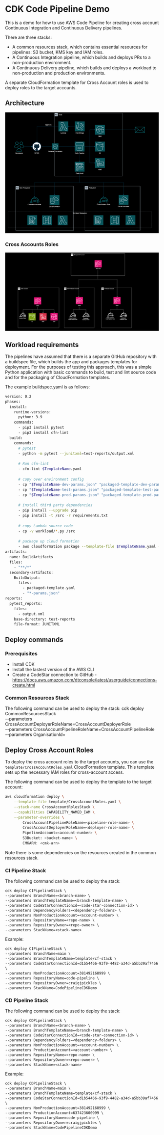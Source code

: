 # CDK Code Pipeline Demo

This is a demo for how to use AWS Code Pipeline for creating cross account Continuous Integration and Continuous Delivery pipelines.

There are three stacks:

- A common resources stack, which contains essential resources for pipelines: S3 bucket, KMS key and IAM roles.
- A Continuous Integration pipeline, which builds and deploys PRs to a non-production environment.
- A Continuous Delivery pipeline, which builds and deploys a workload to non-production and production environments.

A separate CloudFormation template for Cross Account roles is used to deploy roles to the target accounts.

## Architecture

![Architecture](images/Architecture.png)

### Cross Accounts Roles

![Stack Sets](images/StackSets.png)

## Workload requirements

The pipelines have assumed that there is a separate GitHub repository with a buildspec file, which builds the app and packages templates for deployment. For the purposes
of testing this approach, this was a simple Python application with basic commands to build, test and lint source code and for the packaging of CloudFormation templates.

The example buildspec.yaml is as follows:

```bash
version: 0.2
phases:
  install:
    runtime-versions:
      python: 3.9
    commands:
      - pip3 install pytest
      - pip3 install cfn-lint
  build:
    commands:
      # pytest
      - python -m pytest --junitxml=test-reports/output.xml

      # Run cfn-lint
      - cfn-lint $TemplateName.yaml

      # copy over environment config
      - cp "$TemplateName-dev-params.json" "packaged-template-dev-params.json"
      - cp "$TemplateName-test-params.json" "packaged-template-test-params.json"
      - cp "$TemplateName-prod-params.json" "packaged-template-prod-params.json"

      # install third party dependencies
      - pip install --upgrade pip
      - pip install -t /src -r requirements.txt

      # copy Lambda source code
      - cp -v workload/*.py /src

      # package up cloud formation
      - aws cloudformation package --template-file $TemplateName.yaml --s3-bucket $S3Bucket --s3-prefix $S3BuildsPrefix --output-template-file packaged-template.yaml
artifacts:
  name: BuildArtifacts
  files:
    - "**/*"
  secondary-artifacts:
    BuildOutput:
      files:
        - packaged-template.yaml
        - "*-params.json"
reports:
  pytest_reports:
    files:
      - output.xml
    base-directory: test-reports
    file-format: JUNITXML
```

## Deploy commands

### Prerequisites

- Install CDK
- Install the lastest version of the AWS CLI
- Create a CodeStar connection to GitHub - https://docs.aws.amazon.com/dtconsole/latest/userguide/connections-create.html

### Common Resources Stack

The following command can be used to deploy the stack:
cdk deploy CommonResourcesStack \
 --parameters CrossAccountDeployerRoleName=CrossAccountDeployerRole \
 --parameters CrossAccountPipelineRoleName=CrossAccountPipelineRole \
 --parameters OrganisationId=<org-id>

## Deploy Cross Account Roles

To deploy the cross account roles to the target accounts, you can use the `template/CrossAccountRoles.yaml` CloudFormation template. This template sets up the necessary IAM roles for cross-account access.

The following command can be used to deploy the template to the target account:

```bash
aws cloudformation deploy \
    --template-file template/CrossAccountRoles.yaml \
    --stack-name CrossAccountRolesStack \
    --capabilities CAPABILITY_NAMED_IAM \
    --parameter-overrides \
        CrossAccountPipelineRoleName=<pipeline-role-name> \
        CrossAccountDeployerRoleName=<deployer-role-name> \
        PipelineAccount=<account-number> \
        S3Bucket: <bucket-name> \
        CMKARN: <cmk-arn>
```

Note there is some dependencies on the resources created in the common resources stack.

### CI Pipeline Stack

The following command can be used to deploy the stack:

    cdk deploy CIPipelineStack \
    --parameters BranchName=<branch-name> \
    --parameters BranchTemplateName=<branch-template-name> \
    --parameters CodeStarConnectionId=<code-star-connection-id> \
    --parameters DependencyFolders=<dependency-folders> \
    --parameters NonProductionAccount=<account-number> \
    --parameters RepositoryName=<repo-name> \
    --parameters RepositoryOwner=<repo-owner> \
    --parameters StackName=<stack-name>

Example:

    cdk deploy CIPipelineStack \
    --parameters BranchName=main \
    --parameters BranchTemplateName=template/cf-stack \
    --parameters CodeStarConnectionId=d1b54466-93f9-4482-a34d-a5bb39af7456 \
    --parameters NonProductionAccount=381492168999 \
    --parameters RepositoryName=code-pipeline \
    --parameters RepositoryOwner=craigjpickles \
    --parameters StackName=CodePipelineCDKDemo

### CD Pipeline Stack

The following command can be used to deploy the stack:

    cdk deploy CDPipelineStack \
    --parameters BranchName=<branch-name> \
    --parameters BranchTemplateName=<branch-template-name> \
    --parameters CodeStarConnectionId=<code-star-connection-id> \
    --parameters DependencyFolders=<dependency-folders> \
    --parameters NonProductionAccount=<account-number> \
    --parameters ProductionAccount=<account-number> \
    --parameters RepositoryName=<repo-name> \
    --parameters RepositoryOwner=<repo-owner> \
    --parameters StackName=<stack-name>

Example:

    cdk deploy CDPipelineStack \
    --parameters BranchName=main \
    --parameters BranchTemplateName=template/cf-stack \
    --parameters CodeStarConnectionId=d1b54466-93f9-4482-a34d-a5bb39af7456 \
    --parameters NonProductionAccount=381492168999 \
    --parameters ProductionAccount=637423600999 \
    --parameters RepositoryName=code-pipeline \
    --parameters RepositoryOwner=craigjpickles \
    --parameters StackName=CodePipelineCDKDemo
